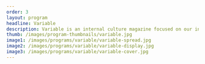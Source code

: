 ```yaml
---
order: 3
layout: program
headline: Variable
description: Variable is an internal culture magazine focused on our individual designers, the work they do, and the topics they care about.
thumb: /images/program-thumbnails/variable.jpg
image1: /images/programs/variable/variable-spread.jpg
image2: /images/programs/variable/variable-display.jpg
image3: /images/programs/variable/variable-cover.jpg
---
```

